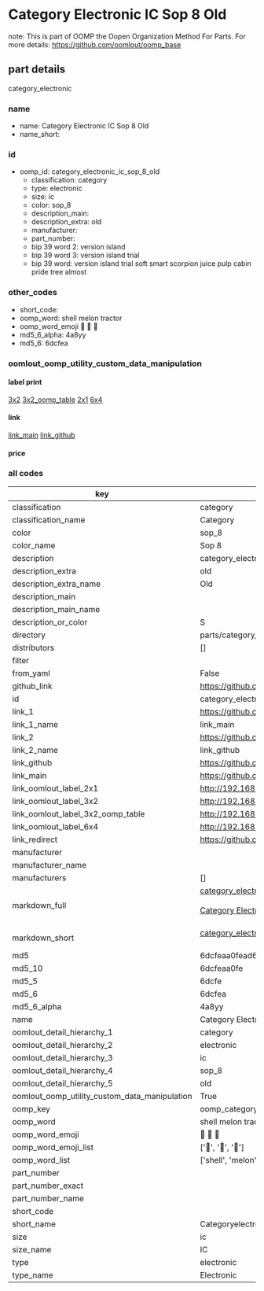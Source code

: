 # Category Electronic IC Sop 8 Old  

note: This is part of OOMP the Oopen Organization Method For Parts. For more details: https://github.com/oomlout/oomp_base

##  part details
  



category_electronic



### name
* name: Category Electronic IC Sop 8 Old
* name_short: 
### id
* oomp_id: category_electronic_ic_sop_8_old
  * classification: category
  * type: electronic
  * size: ic
  * color: sop_8
  * description_main: 
  * description_extra: old
  * manufacturer: 
  * part_number: 
  * bip 39 word 2: version island
  * bip 39 word 3: version island trial
  * bip 39 word: version island trial soft smart scorpion juice pulp cabin pride tree almost

### other_codes
* short_code: 
* oomp_word: shell melon tractor
* oomp_word_emoji :shell: :melon: :tractor:
* md5_6_alpha: 4a8yy
* md5_6: 6dcfea






### oomlout_oomp_utility_custom_data_manipulation
#### label print
[3x2](http://192.168.1.245:1112/?label=oomp%204a8yy)
[3x2_oomp_table](http://192.168.1.108:1112/?label=oomp%204a8yy)
[2x1](http://192.168.1.242:1112/?label=oomp%204a8yy)
[6x4](http://192.168.1.55:1112/?label=oomp%204a8yy)    

#### link

[link_main](https://github.com/oomlout/oomlout_oomp_version_1_messy/tree/main/parts/category_electronic_ic_sop_8_old) [link_github](https://github.com/oomlout/oomlout_oomp_version_1_messy/tree/main/parts/category_electronic_ic_sop_8_old)                             

#### price







### all codes 
| key | value |  
| --- | --- |  
| classification | category |  
| classification_name | Category |  
| color | sop_8 |  
| color_name | Sop 8 |  
| description | category_electronic |  
| description_extra | old |  
| description_extra_name | Old |  
| description_main |  |  
| description_main_name |  |  
| description_or_color | S  |  
| directory | parts/category_electronic_ic_sop_8_old |  
| distributors | [] |  
| filter |  |  
| from_yaml | False |  
| github_link | https://github.com/oomlout/oomlout_oomp_part_src/tree/main/parts/category_electronic_ic_sop_8_old |  
| id | category_electronic_ic_sop_8_old |  
| link_1 | https://github.com/oomlout/oomlout_oomp_version_1_messy/tree/main/parts/category_electronic_ic_sop_8_old |  
| link_1_name | link_main |  
| link_2 | https://github.com/oomlout/oomlout_oomp_version_1_messy/tree/main/parts/category_electronic_ic_sop_8_old |  
| link_2_name | link_github |  
| link_github | https://github.com/oomlout/oomlout_oomp_version_1_messy/tree/main/parts/category_electronic_ic_sop_8_old |  
| link_main | https://github.com/oomlout/oomlout_oomp_version_1_messy/tree/main/parts/category_electronic_ic_sop_8_old |  
| link_oomlout_label_2x1 | http://192.168.1.242:1112/?label=oomp%204a8yy |  
| link_oomlout_label_3x2 | http://192.168.1.245:1112/?label=oomp%204a8yy |  
| link_oomlout_label_3x2_oomp_table | http://192.168.1.108:1112/?label=oomp%204a8yy |  
| link_oomlout_label_6x4 | http://192.168.1.55:1112/?label=oomp%204a8yy |  
| link_redirect | https://github.com/oomlout/oomlout_oomp_version_1_messy/tree/main/parts/category_electronic_ic_sop_8_old |  
| manufacturer |  |  
| manufacturer_name |  |  
| manufacturers | [] |  
| markdown_full | [category_electronic_ic_sop_8_old](none)<br>[](none)<br>[Category Electronic Ic Sop 8 Old](none)<br><br> |  
| markdown_short | [category_electronic_ic_sop_8_old](none)<br><br> |  
| md5 | 6dcfeaa0fead6f1b04e64ce5d05d9f96 |  
| md5_10 | 6dcfeaa0fe |  
| md5_5 | 6dcfe |  
| md5_6 | 6dcfea |  
| md5_6_alpha | 4a8yy |  
| name | Category Electronic IC Sop 8 Old |  
| oomlout_detail_hierarchy_1 | category |  
| oomlout_detail_hierarchy_2 | electronic |  
| oomlout_detail_hierarchy_3 | ic |  
| oomlout_detail_hierarchy_4 | sop_8 |  
| oomlout_detail_hierarchy_5 | old |  
| oomlout_oomp_utility_custom_data_manipulation | True |  
| oomp_key | oomp_category_electronic_ic_sop_8_old |  
| oomp_word | shell melon tractor |  
| oomp_word_emoji | :shell: :melon: :tractor: |  
| oomp_word_emoji_list | [':shell:', ':melon:', ':tractor:'] |  
| oomp_word_list | ['shell', 'melon', 'tractor'] |  
| part_number |  |  
| part_number_exact |  |  
| part_number_name |  |  
| short_code |  |  
| short_name | Categoryelectronic |  
| size | ic |  
| size_name | IC |  
| type | electronic |  
| type_name | Electronic |  
